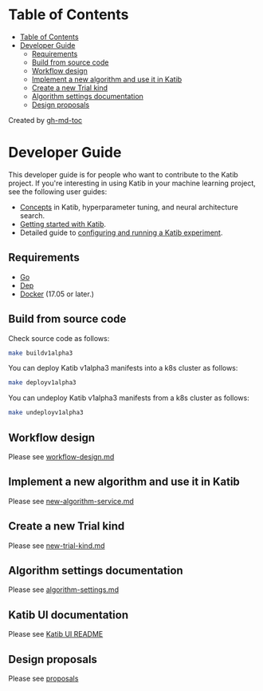 # Table of Contents

- [Table of Contents](#table-of-contents)
- [Developer Guide](#developer-guide)
  - [Requirements](#requirements)
  - [Build from source code](#build-from-source-code)
  - [Workflow design](#workflow-design)
  - [Implement a new algorithm and use it in Katib](#implement-a-new-algorithm-and-use-it-in-katib)
  - [Create a new Trial kind](#create-a-new-trial-kind)
  - [Algorithm settings documentation](#algorithm-settings-documentation)
  - [Design proposals](#design-proposals)

Created by [gh-md-toc](https://github.com/ekalinin/github-markdown-toc)

# Developer Guide

This developer guide is for people who want to contribute to the Katib project.
If you're interesting in using Katib in your machine learning project,
see the following user guides:

- [Concepts](https://www.kubeflow.org/docs/components/hyperparameter-tuning/overview/)
  in Katib, hyperparameter tuning, and neural architecture search.
- [Getting started with Katib](https://kubeflow.org/docs/components/hyperparameter-tuning/hyperparameter/).
- Detailed guide to [configuring and running a Katib
  experiment](https://kubeflow.org/docs/components/hyperparameter-tuning/experiment/).

## Requirements

- [Go](https://golang.org/)
- [Dep](https://golang.github.io/dep/)
- [Docker](https://docs.docker.com/) (17.05 or later.)

## Build from source code

Check source code as follows:

```bash
make buildv1alpha3
```

You can deploy Katib v1alpha3 manifests into a k8s cluster as follows:

```bash
make deployv1alpha3
```

You can undeploy Katib v1alpha3 manifests from a k8s cluster as follows:

```bash
make undeployv1alpha3
```

## Workflow design

Please see [workflow-design.md](./workflow-design.md)

## Implement a new algorithm and use it in Katib

Please see [new-algorithm-service.md](./new-algorithm-service.md)

## Create a new Trial kind

Please see [new-trial-kind.md](./new-trial-kind.md)

## Algorithm settings documentation

Please see [algorithm-settings.md](./algorithm-settings.md)

## Katib UI documentation

Please see [Katib UI README](https://github.com/kubeflow/katib/tree/master/pkg/ui/v1alpha3)

## Design proposals

Please see [proposals](./proposals)
